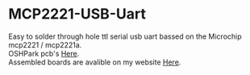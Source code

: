 # MCP2221-USB-Uart
Easy to solder through hole ttl serial usb uart bassed on the Microchip mcp2221 / mcp2221a. 
<br>
OSHPark pcb's <a href="https://oshpark.com/shared_projects/RKJyCyXs">Here</a>.
<br>
Assembled boards are avalible on my website <a href="http://www.509maker.com/product/usb-uart/">Here</a>.
